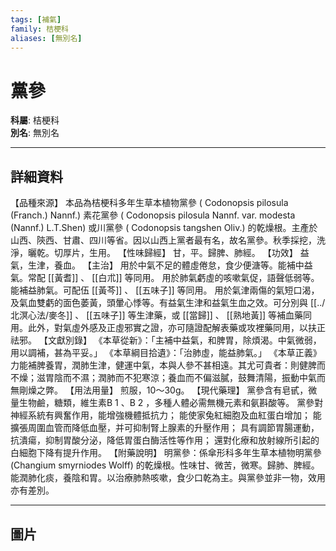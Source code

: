 ```yaml
---
tags: [補氣]
family: 桔梗科
aliases: [無別名]
---
```


# 黨參

**科屬**: 桔梗科  
**別名**: 無別名  

---

## 詳細資料
【品種來源】
本品為桔梗科多年生草本植物黨參 (
Codonopsis pilosula
(Franch.) Nannf.) 素花黨參 (
Codonopsis pilosula
Nannf. var. modesta (Nannf.) L.T.Shen) 或川黨參 (
Codonopsis tangshen
Oliv.) 的乾燥根。主產於山西、陝西、甘肅、四川等省。因以山西上黨者最有名，故名黨參。秋季採挖，洗淨，曬乾。切厚片，生用。
【性味歸經】
甘，平。歸脾、肺經。
【功效】
益氣，生津，養血。
【主治】
用於中氣不足的體虛倦怠，食少便溏等。能補中益氣。常配 [[黃耆]] 、 [[白朮]] 等同用。
用於肺氣虧虛的咳嗽氣促，語聲低弱等。能補益肺氣。可配伍 [[黃芩]] 、 [[五味子]] 等同用。
用於氣津兩傷的氣短口渴，及氣血雙虧的面色萎黃，頭暈心悸等。有益氣生津和益氣生血之效。可分別與 [[../北溟心法/麥冬]] 、 [[五味子]] 等生津藥，或 [[當歸]] 、 [[熟地黃]] 等補血藥同用。此外，對氣虛外感及正虛邪實之證，亦可隨證配解表藥或攻裡藥同用，以扶正祛邪。
【文獻別錄】
《本草從新》：「主補中益氣，和脾胃，除煩渴。中氣微弱，用以調補，甚為平妥。」
《本草綱目拾遺》：「治肺虛，能益肺氣。」
《本草正義》力能補脾養胃，潤肺生津，健運中氣，本與人參不甚相遠。其尤可貴者：則健脾而不燥；滋胃陰而不濕；潤肺而不犯寒涼；養血而不偏滋膩，鼓舞清陽，振動中氣而無剛燥之弊。
【用法用量】
煎服，10～30g。
【現代藥理】
黨參含有皂甙，微量生物鹼，糖類，維生素B
1
、B
2
，多種人體必需無機元素和氨斟酸等。
黨參對神經系統有興奮作用，能增強機體抵抗力；
能使家兔紅細胞及血紅蛋白增加；
能擴張周圍血管而降低血壓，并可抑制腎上腺素的升壓作用；
具有調節胃腸運動，抗潰瘍，抑制胃酸分泌，降低胃蛋白酶活性等作用；
還對化療和放射線所引起的白細胞下降有提升作用。
【附藥說明】
明黨參：係傘形科多年生草本植物明黨參 (Changium smyrniodes Wolff) 的乾燥根。性味甘、微苦，微寒。歸肺、脾經。能潤肺化痰，養陰和胃。以治療肺熱咳嗽，食少口乾為主。與黨參並非一物，效用亦有差別。

---

## 圖片
